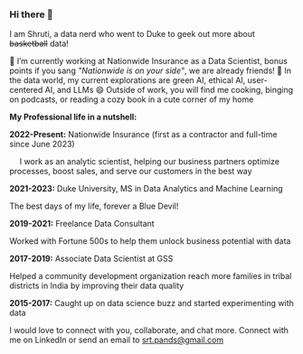 ### Hi there 👋

I am Shruti, a data nerd who went to Duke to geek out more about ~~basketball~~ data! 

🔭 I’m currently working at Nationwide Insurance as a Data Scientist, bonus points if you sang *"Nationwide is on your side"*, we are already friends!
🌱 In the data world, my current explorations are green AI, ethical AI, user-centered AI, and LLMs
😄 Outside of work, you will find me cooking, binging on podcasts, or reading a cozy book in a cute corner of my home

**My Professional life in a nutshell:**

**2022-Present:** Nationwide Insurance (first as a contractor and full-time since June 2023)

&emsp; I work as an analytic scientist, helping our business partners optimize processes, boost sales, and serve our customers in the best way


**2021-2023:** Duke University, MS in Data Analytics and Machine Learning

The best days of my life, forever a Blue Devil!


**2019-2021:** Freelance Data Consultant

Worked with Fortune 500s to help them unlock business potential with data


**2017-2019:** Associate Data Scientist at GSS

Helped a community development organization reach more families in tribal districts in India by improving their data quality


**2015-2017:** Caught up on data science buzz and started experimenting with data

I would love to connect with you, collaborate, and chat more. Connect with me on LinkedIn or send an email to srt.pands@gmail.com
